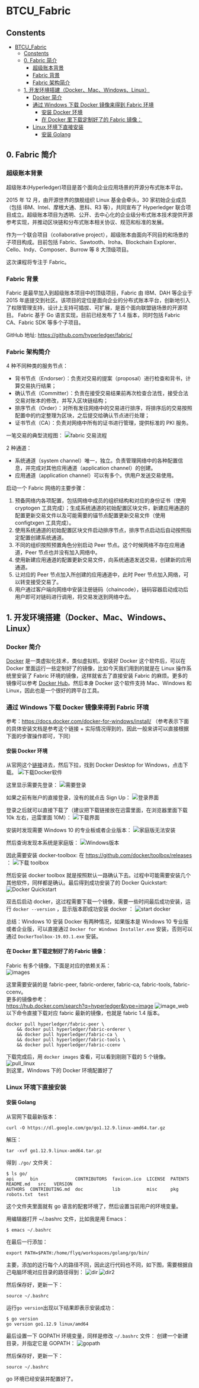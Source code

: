 # BTCU_Fabric

## Constents
- [BTCU_Fabric](#btcufabric)
  - [Constents](#constents)
  - [0. Fabric 简介](#0-fabric-%e7%ae%80%e4%bb%8b)
    - [超级账本背景](#%e8%b6%85%e7%ba%a7%e8%b4%a6%e6%9c%ac%e8%83%8c%e6%99%af)
    - [Fabric 背景](#fabric-%e8%83%8c%e6%99%af)
    - [Fabric 架构简介](#fabric-%e6%9e%b6%e6%9e%84%e7%ae%80%e4%bb%8b)
  - [1. 开发环境搭建（Docker、Mac、Windows、Linux）](#1-%e5%bc%80%e5%8f%91%e7%8e%af%e5%a2%83%e6%90%ad%e5%bb%badockermacwindowslinux)
    - [Docker 简介](#docker-%e7%ae%80%e4%bb%8b)
    - [通过 Windows 下载 Docker 镜像来得到 Fabric 环境](#%e9%80%9a%e8%bf%87-windows-%e4%b8%8b%e8%bd%bd-docker-%e9%95%9c%e5%83%8f%e6%9d%a5%e5%be%97%e5%88%b0-fabric-%e7%8e%af%e5%a2%83)
      - [安装 Docker 环境](#%e5%ae%89%e8%a3%85-docker-%e7%8e%af%e5%a2%83)
      - [在 Docker 里下载定制好了的 Fabric 镜像：](#%e5%9c%a8-docker-%e9%87%8c%e4%b8%8b%e8%bd%bd%e5%ae%9a%e5%88%b6%e5%a5%bd%e4%ba%86%e7%9a%84-fabric-%e9%95%9c%e5%83%8f)
    - [Linux 环境下直接安装](#linux-%e7%8e%af%e5%a2%83%e4%b8%8b%e7%9b%b4%e6%8e%a5%e5%ae%89%e8%a3%85)
      - [安装 Golang](#%e5%ae%89%e8%a3%85-golang)

## 0. Fabric 简介

### 超级账本背景

超级账本(Hyperledger)项目是首个面向企业应用场景的开源分布式账本平台。

2015 年 12 月，由开源世界的旗舰组织 Linux 基金会牵头，30 家初始企业成员（包括 IBM、Intel、摩根大通、思科、R3 等），共同宣布了 Hyperledger 联合项目成立。超级账本项目为透明、公开、去中心化的企业级分布式账本技术提供开源参考实现，并推动区块链和分布式账本相关协议、规范和标准的发展。

作为一个联合项目（collaborative project），超级账本由面向不同目的和场景的子项目构成。目前包括 Fabric、Sawtooth、Iroha、Blockchain Explorer、Cello、Indy、Composer、Burrow 等 8 大顶级项目。

这次课程将专注于 Fabric。

### Fabric 背景

Fabric 是最早加入到超级账本项目中的顶级项目，Fabric 由 IBM、DAH 等企业于 2015 年底提交到社区。该项目的定位是面向企业的分布式账本平台，创新地引入了权限管理支持，设计上支持可插拔、可扩展，是首个面向联盟链场景的开源项目。
Fabric 基于 Go 语言实现，目前已经发布了 1.4 版本，同时包括 Fabric CA、Fabric SDK 等多个子项目。

GitHub 地址: https://github.com/hyperledger/fabric/

### Fabric 架构简介

4 种不同种类的服务节点：
* 背书节点（Endorser）：负责对交易的提案（proposal）进行检查和背书，计算交易执行结果；
* 确认节点（Committer）：负责在接受交易结果前再次检查合法性，接受合法交易对账本的修改，并写入区块链结构；
* 排序节点（Order）：对所有发往网络中的交易进行排序，将排序后的交易按照配置中的约定整理为区块，之后提交给确认节点进行处理；
* 证书节点（CA）：负责对网络中所有的证书进行管理，提供标准的 PKI 服务。

一笔交易的典型流程图：
![fabric 交易流程](image/fabric02.jpg)

2 种通道：
* 系统通道（system channel）唯一，独立。负责管理网络中的各种配置信息，并完成对其他应用通道（application channel）的创建。
* 应用通道（application channel）可以有多个。供用户发送交易使用。

启动一个 Fabric 网络的主要步骤：
1. 预备网络内各项配置，包括网络中成员的组织结构和对应的身份证书（使用 cryptogen 工具完成）；生成系统通道的初始配置区块文件，新建应用通道的配置更新交易文件以及可能需要的锚节点配置更新交易文件（使用 configtxgen 工具完成）。
2. 使用系统通道的初始配置区块文件启动排序节点，排序节点启动后自动按照指定配置创建系统通道。
3. 不同的组织按照预置角色分别启动 Peer 节点。这个时候网络不存在应用通道，Peer 节点也并没有加入网络中。
4. 使用新建应用通道的配置更新交易文件，向系统通道发送交易，创建新的应用通道。
5. 让对应的 Peer 节点加入所创建的应用通道中，此时 Peer 节点加入网络，可以转变接受交易了。
6. 用户通过客户端向网络中安装注册链码（chaincode），链码容器启动成功后用户即可对链码进行调用，将交易发送到网络中去。

## 1. 开发环境搭建（Docker、Mac、Windows、Linux）

### Docker 简介

[Docker](https://www.docker.com/) 是一类虚拟化技术，类似虚拟机，安装好 Docker 这个软件后，可以在 Docker 里面运行一些定制好了的镜像，比如今天我们用到的就是在 Linux 操作系统里安装了 Fabric 环境的镜像，这样就省去了直接安装 Fabric 的麻烦。更多的镜像可以参考 [Docker Hub](https://hub.docker.com/)。然后本身 Docker 这个软件支持 Mac、Windows 和 Linux，因此也是一个很好的跨平台工具。

### 通过 Windows 下载 Docker 镜像来得到 Fabric 环境

参考：https://docs.docker.com/docker-for-windows/install/ 
（参考表示下面的具体安装文档是参考这个链接 + 实际情况得到的，因此一般来讲可以直接根据下面的步骤操作即可，下同）

#### 安装 Docker 环境

从官网这个[链接](https://hub.docker.com/search?q=&type=edition&offering=community)进去，然后下拉，找到 Docker Desktop for Windows，点击下载。
![下载Docker软件](./image/fabric03.png)

这里显示需要先登录：
![需要登录](./image/fabric04.png)

如果之前有账户的直接登录，没有的就点击 Sign Up：
![登录界面](image/fabric05.png)

登录之后就可以直接下载了（建议把下载链接放在迅雷里面，在浏览器里面下载 10k 左右，迅雷里面 10M）：
![下载界面](image/fabric06.png)

安装时发现需要 Windows 10 的专业板或者企业版本：
![家庭版无法安装](image/fabric08.png)

然后查询发现本系统是家庭版：
![Windows版本](image/fabric07.png)

因此需要安装 docker-toolbox:
在 https://github.com/docker/toolbox/releases ：
![下载 toolbox](image/fabric09.png)

然后安装 docker toolbox 就是按照默认一路确认下去。过程中可能需要安装几个其他软件，同样都是确认。最后得到成功安装了的 Docker Quickstart:  
![Docker Quickstart](image/fabric10.png)

双击后启动 docker，这过程需要下载一个镜像，需要一些时间最后成功安装，运行 `docker --version` ，显示版本即成功安装 docker ：
![start docker](image/fabric11.png)

总结：Windows 10 安装 Docker 有两种情况，如果版本是 Windows 10 专业版或者企业版，可以直接通过 `Docker for Windows Installer.exe` 安装，否则可以通过 `DockerToolbox-19.03.1.exe` 安装。

#### 在 Docker 里下载定制好了的 Fabric 镜像：

Fabric 有多个镜像，下面是对应的依赖关系：  
![images](image/fabric12.png)  

这里需要安装的是 fabric-peer, fabric-orderer, fabric-ca, fabric-tools, fabric-ccenv。  
更多的镜像参考：  
https://hub.docker.com/search?q=hyperledger&type=image 
![image_web](image/fabric13.png)  
以下命令直接下载对应 fabric 最新的镜像，也就是 fabric 1.4 版本。
```shell
docker pull hyperledger/fabric-peer \
    && docker pull hyperledger/fabric-orderer \
    && docker pull hyperledger/fabric-ca \
    && docker pull hyperledger/fabric-tools \
    && docker pull hyperledger/fabric-ccenv
```


下载完成后，用 `docker images` 查看，可以看到刚刚下载的 5 个镜像。
![pull_linux](image/fabric15.png)   
到这里，Windows 下的 Docker 环境配置好了

### Linux 环境下直接安装

#### 安装 Golang
从官网下载最新版本：
```shell
curl -O https://dl.google.com/go/go1.12.9.linux-amd64.tar.gz
```
解压：
```shell
tar -xvf go1.12.9.linux-amd64.tar.gz
```
得到 `./go/` 文件夹：
```shell
$ ls go/
api      bin              CONTRIBUTORS  favicon.ico  LICENSE  PATENTS  README.md   src   VERSION
AUTHORS  CONTRIBUTING.md  doc           lib          misc     pkg      robots.txt  test
```
这个文件夹里面就有 go 语言的配套环境了，然后设置当前用户的环境变量。

用编辑器打开 ~/.bashrc 文件，比如我是用 Emacs：
```shell
$ emacs ~/.bashrc
```
在最后一行添加：
```shell
export PATH=$PATH:/home/flyq/workspaces/golang/go/bin/
```
主要，添加的这行每个人的路径不同，因此这行代码也不同，如下图，需要根据自己电脑环境对应目录的路径得到：
![dir](image/fabric16.png)
![dir2](image/fabric17.png)

然后保存好，更新一下：
```shell 
source ~/.bashrc
```

运行`go version`出现以下结果即表示安装成功：
```shell
$ go version 
go version go1.12.9 linux/amd64
```

最后设置一下 GOPATH 环境变量，同样是修改 `~/.bashrc` 文件：
创建一个新建目录，并指定它是 GOPATH：
![gopath](image/fabric18.png)


然后保存好，更新一下：
```shell 
source ~/.bashrc
```
go 环境已经安装并配置好了。


